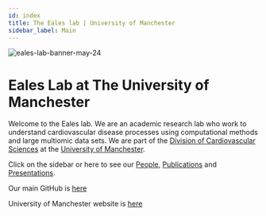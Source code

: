 ```yaml
---
id: index
title: The Eales lab | University of Manchester
sidebar_label: Main
---
```


![eales-lab-banner-may-24](https://github.com/EalesLabCompBio/EalesLabCompBio.github.io/assets/1412565/89a515e8-c2fa-4716-bab8-f446d6b71721)


# Eales Lab at The University of Manchester

Welcome to the Eales lab.
We are an academic research lab who work to understand cardiovascular disease processes using computational methods and large multiomic data sets. We are part of the [Division of Cardiovascular Sciences](https://research.manchester.ac.uk/en/organisations/division-of-cardiovascular-sciences) at the [University of Manchester](https://www.manchester.ac.uk/). 

Click on the sidebar or here to see our [People](people.html), [Publications](publications.html) and [Presentations](presentations-posters.html).

Our main GitHub is [here](https://github.com/EalesLabCompBio)

University of Manchester website is [here](https://research.manchester.ac.uk/en/persons/james.eales)



